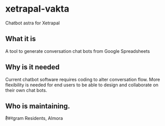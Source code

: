# xetrapal-vakta
Chatbot astra for Xetrapal

## What it is 
A tool to generate conversation chat bots from Google Spreadsheets

## Why is it needed
Current chatbot software requires coding to alter conversation flow. More flexibility is needed for end users to be able to design and collaborate on their own chat bots. 

## Who is maintaining. 
हैकरgram Residents, Almora
